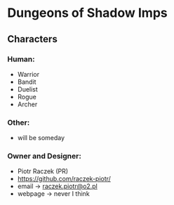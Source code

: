 # Dungeons of Shadow Imps
## Characters
### Human:
-  Warrior
-  Bandit
-  Duelist
-  Rogue
-  Archer

### Other:
-  will be someday

### Owner and Designer:
-  Piotr Raczek (PR)
-  https://github.com/raczek-piotr/
-  email → raczek.piotr@o2.pl
-  webpage → never I think
